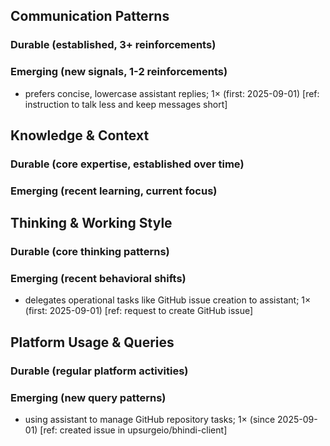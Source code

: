 ## Communication Patterns
### Durable (established, 3+ reinforcements)

### Emerging (new signals, 1-2 reinforcements)
- prefers concise, lowercase assistant replies; 1× (first: 2025-09-01) [ref: instruction to talk less and keep messages short]

## Knowledge & Context
### Durable (core expertise, established over time)

### Emerging (recent learning, current focus)  

## Thinking & Working Style
### Durable (core thinking patterns)

### Emerging (recent behavioral shifts)
- delegates operational tasks like GitHub issue creation to assistant; 1× (first: 2025-09-01) [ref: request to create GitHub issue]

## Platform Usage & Queries
### Durable (regular platform activities)

### Emerging (new query patterns)
- using assistant to manage GitHub repository tasks; 1× (since 2025-09-01) [ref: created issue in upsurgeio/bhindi-client]